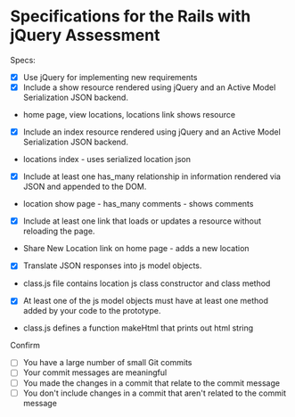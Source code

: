 # Specifications for the Rails with jQuery Assessment

Specs:
- [x] Use jQuery for implementing new requirements
- [x] Include a show resource rendered using jQuery and an Active Model Serialization JSON backend.
- home page, view locations, locations link shows resource
- [x] Include an index resource rendered using jQuery and an Active Model Serialization JSON backend.
- locations index - uses serialized location json
- [x] Include at least one has_many relationship in information rendered via JSON and appended to the DOM.
- location show page - has_many comments - shows comments
- [X] Include at least one link that loads or updates a resource without reloading the page.
- Share New Location link on home page - adds a new location
- [x] Translate JSON responses into js model objects.
- class.js file contains location js class constructor and class method
- [x] At least one of the js model objects must have at least one method added by your code to the prototype.
- class.js defines a function makeHtml that prints out html string


Confirm
- [ ] You have a large number of small Git commits
- [ ] Your commit messages are meaningful
- [ ] You made the changes in a commit that relate to the commit message
- [ ] You don't include changes in a commit that aren't related to the commit message
